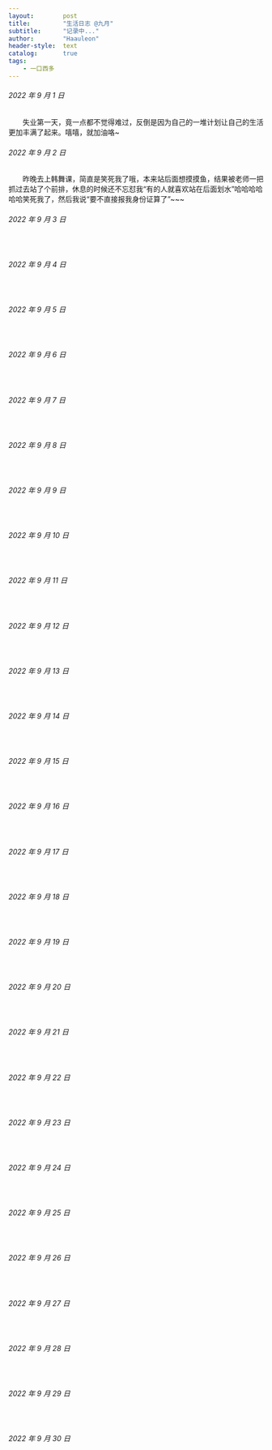 ```yaml
---
layout:        post
title:         "生活日志 @九月"
subtitle:      "记录中..."
author:        "Haauleon"
header-style:  text
catalog:       true
tags:
    - 一口西多
---
```


###### 2022 年 9 月 1 日
&emsp;&emsp;失业第一天，竟一点都不觉得难过，反倒是因为自己的一堆计划让自己的生活更加丰满了起来。嘻嘻，就加油咯~

###### 2022 年 9 月 2 日
&emsp;&emsp;昨晚去上韩舞课，简直是笑死我了哦，本来站后面想摸摸鱼，结果被老师一把抓过去站了个前排，休息的时候还不忘怼我“有的人就喜欢站在后面划水”哈哈哈哈哈哈笑死我了，然后我说“要不直接报我身份证算了”~~~

###### 2022 年 9 月 3 日
&emsp;&emsp;

###### 2022 年 9 月 4 日
&emsp;&emsp;

###### 2022 年 9 月 5 日
&emsp;&emsp;

###### 2022 年 9 月 6 日
&emsp;&emsp;

###### 2022 年 9 月 7 日
&emsp;&emsp;

###### 2022 年 9 月 8 日
&emsp;&emsp;

###### 2022 年 9 月 9 日
&emsp;&emsp;

###### 2022 年 9 月 10 日
&emsp;&emsp;

###### 2022 年 9 月 11 日
&emsp;&emsp;

###### 2022 年 9 月 12 日
&emsp;&emsp;

###### 2022 年 9 月 13 日
&emsp;&emsp;

###### 2022 年 9 月 14 日
&emsp;&emsp;

###### 2022 年 9 月 15 日
&emsp;&emsp;

###### 2022 年 9 月 16 日
&emsp;&emsp;

###### 2022 年 9 月 17 日
&emsp;&emsp;

###### 2022 年 9 月 18 日
&emsp;&emsp;

###### 2022 年 9 月 19 日
&emsp;&emsp;

###### 2022 年 9 月 20 日
&emsp;&emsp;

###### 2022 年 9 月 21 日
&emsp;&emsp;

###### 2022 年 9 月 22 日
&emsp;&emsp;

###### 2022 年 9 月 23 日
&emsp;&emsp;

###### 2022 年 9 月 24 日
&emsp;&emsp;

###### 2022 年 9 月 25 日
&emsp;&emsp;

###### 2022 年 9 月 26 日
&emsp;&emsp;

###### 2022 年 9 月 27 日
&emsp;&emsp;

###### 2022 年 9 月 28 日
&emsp;&emsp;

###### 2022 年 9 月 29 日
&emsp;&emsp;

###### 2022 年 9 月 30 日
&emsp;&emsp;